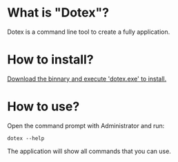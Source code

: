 # What is "Dotex"?
Dotex is a command line tool to create a fully application.
# How to install?
[Download the binnary and execute 'dotex.exe' to install.](https://github.com/carlosmoretti/dotex/blob/master/Dotex-Cli-Console/bin/Release/netcoreapp3.1/publish/publish.rar)
# How to use?
Open the command prompt with Administrator and run:

    dotex --help
The application will show all commands that you can use.
